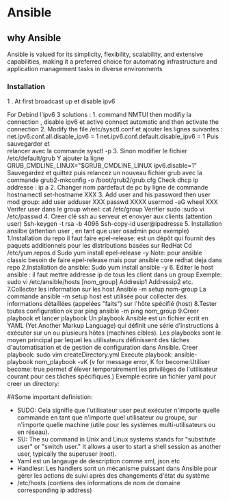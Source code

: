 # Ansible
## why Ansible 
 Ansible is valued for its simplicity, flexibility, scalability, and extensive capabilities, making it a preferred choice for automating infrastructure and application management tasks in diverse environments
### Installation
1 . At first broadcast up et disable ipv6

   For Debind l'ipv6 3 solutions : 
      1. command NMTUI then modifiy la connection , disable ipv6 et active connect automatic and then activate the connection
      2. Modify the file /etc/sysctl.conf et ajouter les lignes suivantes : net.ipv6.conf.all.disable_ipv6 = 1 net.ipv6.conf.default.disable_ipv6 = 1  Puis sauvegarder et   
   relancer avec la commande sysctl -p
      3. Sinon modifier le fichier /etc/default/grub Y ajouter la ligne GRUB_CMDLINE_LINUX="$GRUB_CMDLINE_LINUX ipv6.disable=1" Sauvegardez et quittez puis relancez un nouveau 
   fichier grub avec la commande grub2-mkconfig -o /boot/grub2/grub.cfg
        Check dhcp ip addresse : ip a
2. Changer nom pardefaut de pc  by ligne de commande hostnamectl set-hostname XXX
3. Add user and his password then user mod group: add user
      adduser XXX
      passwd XXXX
      usermod -aG wheel XXX
      Verifer user dans le group wheel: cat /etc/group
      Verifier sudo :sudo vi /etc/passwd
4. Creer clé ssh au serveur et enovyer aux clients (attention user)
      Ssh-keygen -t rsa -b 4096
      Ssh-copy-id user@ipadresse
5. Installation ansilbe (attention user , en tant que user osadmin pour exemple)
      1.Installation du repo il faut faire epel-release: est un dépôt qui fournit des paquets additionnels pour les distributions basées sur RedHat
      Cd /etc/yum.repos.d
      Sudo yum install epel-release -y
      Note: pour ansible classic besoin de faire epel-release mais pour ansible core redhat deja dans  repo
      2.Installation de ansible: Sudo yum install ansible -y
6. Editer le host ansible : il faut mettre addresse ip de tous les client dans un group
      Exemple: sudo vi /etc/ansible/hosts
      [nom_group]
      Addresip1
      Addressip2  etc.
7.Collecter les information sur les host
      Ansible -m setup nom-group
      La commande ansible -m setup host est utilisée pour collecter des informations détaillées (appelées "faits") sur l'hôte spécifié (host)
8.Tester toutes configuration ok par ping
      ansible -m ping nom_group
9.Creer playbook et lancer playbook
      Un playbook Ansible est un fichier écrit en YAML (Yet Another Markup Language) qui définit une série d'instructions à exécuter sur un ou plusieurs hôtes (machines cibles). Les playbooks sont le moyen principal par lequel les utilisateurs définissent des tâches d'automatisation et de gestion de configuration dans Ansible.
      Creer playbook: sudo vim createDirectory.yml
      Execute playbook: ansible-playbook nom_playbook -vK (v for message error, K for become:Utiliser become: true permet d'élever temporairement les privilèges de l'utilisateur courant pour ces tâches spécifiques.)
      Exemple ecrire un fichier yaml pour creer un directory:

##Some important definistion:
- SUDO: Cela signifie que l'utilisateur user peut exécuter n'importe quelle commande en tant que n'importe quel utilisateur ou groupe, sur n'importe quelle machine (utile pour les systèmes multi-utilisateurs ou en réseau).
- SU: The su command in Unix and Linux systems stands for "substitute user" or "switch user." It allows a user to start a shell session as another user, typically the superuser (root).
- Yaml est un langauge de description comme xml, json etc
- Handlesr: Les handlers sont un mécanisme puissant dans Ansible pour gérer les actions de suivi après des changements d'état du système
- /etc/hosts (contiens des informations de nom de domaine corresponding ip address)
